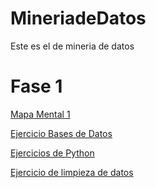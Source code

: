 # MineriadeDatos
Este es el de mineria de datos
# Fase 1
[Mapa Mental 1](https://github.com/GallegosLuna/MineriadeDatos/blob/main/MapaMental_1_1858788.pdf)

[Ejercicio Bases de Datos](https://github.com/marioalb127/MinDat2021/blob/main/Ej1_BasesDatos_Equipo_3.pdf)

[Ejercicios de Python](https://github.com/GallegosLuna/MineriadeDatos/blob/main/Ej_Python_1858788.ipynb)

[Ejercicio de limpieza de datos](https://github.com/marioalb127/MinDat2021/blob/main/EjercicioLimpiezaDeDatos_E3.ipynb?fbclid=IwAR2ZFbAlgmrh7dgkqEc2d3PD009Zq2inhvkE1bacA-TENth7dhSjpTKn2OE)


